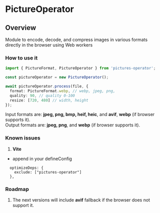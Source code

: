 # PictureOperator

## Overview

Module to encode, decode, and compress images in various formats directly in the browser using Web workers

### How to use it

```typescript
import { PictureFormat, PictureOperator } from 'pictures-operator';

const pictureOperator = new PictureOperator();

await pictureOperator.process(file, {
  format: PictureFormat.webp, // webp, jpeg, png,
  quality: 90, // quality 0-100
  resize: [720, 480] // width, height
});
```

Input formats are: **jpeg, png, bmp, heif, heic**, and **avif**, **webp** (if browser supports it).\
Output formats are: **jpeg, png**, and **webp** (if browser supports it).

### Known issues

1. **Vite**

- append in your defineConfig

```
  optimizeDeps: {
    exclude: ["pictures-operator"]
  },
```

### Roadmap

1. The next versions will include **avif** fallback if the browser does not support it.
